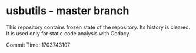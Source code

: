 # usbutils - master branch

This repository contains frozen state of the repository.
Its history is cleared. It is used only for static code
analysis with Codacy.

Commit Time: 1703743107